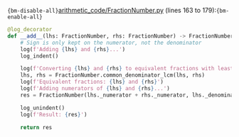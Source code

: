 `{bm-disable-all}`[arithmetic_code/FractionNumber.py](arithmetic_code/FractionNumber.py) (lines 163 to 179):`{bm-enable-all}`

```python
@log_decorator
def __add__(lhs: FractionNumber, rhs: FractionNumber) -> FractionNumber:
    # Sign is only kept on the numerator, not the denominator
    log(f'Adding {lhs} and {rhs}...')
    log_indent()

    log(f'Converting {lhs} and {rhs} to equivalent fractions with least common denominator...')
    lhs, rhs = FractionNumber.common_denominator_lcm(lhs, rhs)
    log(f'Equivalent fractions: {lhs} and {rhs}')
    log(f'Adding numerators of {lhs} and {rhs}...')
    res = FractionNumber(lhs._numerator + rhs._numerator, lhs._denominator)

    log_unindent()
    log(f'Result: {res}')

    return res
```